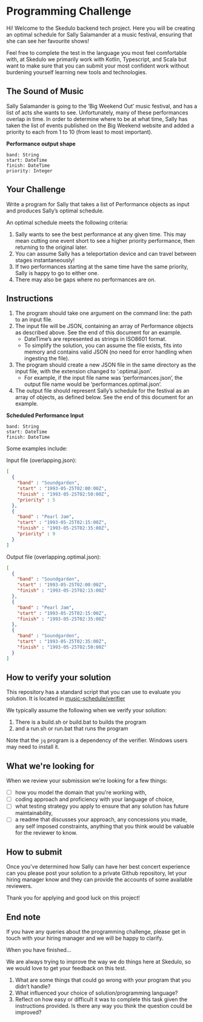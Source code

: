 # Programming Challenge 

Hi! Welcome to the Skedulo backend tech project. Here you will be creating an optimal schedule for Sally Salamander at a music festival, ensuring that she can see her favourite shows!

Feel free to complete the test in the language you most feel comfortable with, at Skedulo we primarily work with Kotlin, Typescript, and Scala but want to make sure that you can submit your most confident work without burdening yourself learning new tools and technologies.

## The Sound of Music 
Sally Salamander is going to the ‘Big Weekend Out’ music festival, and has a list of acts she wants to see. 
Unfortunately, many of these performances overlap in time. In order to determine where to be at what time, Sally has taken the list of events published on the Big Weekend website and added a priority to each from 1 to 10 (from least to most important). 

**Performance output shape**

```
band: String 
start: DateTime 
finish: DateTime 
priority: Integer 
```

## Your Challenge 

Write a program for Sally that takes a list of Performance objects as input and produces Sally’s optimal schedule. 

An optimal schedule meets the following criteria: 
1. Sally wants to see the best performance at any given time. This may mean cutting one event short to see a higher priority performance, then returning to the original later. 
2. You can assume Sally has a teleportation device and can travel between stages instantaneously! 
3. If two performances starting at the same time have the same priority, Sally is happy to go to either one. 
4. There may also be gaps where no performances are on. 

## Instructions 
1. The program should take one argument on the command line: the path to an input file. 
2. The input file will be JSON, containing an array of Performance objects as described above. See the end of this document for an example. 
    * DateTime’s are represented as strings in ISO8601 format. 
    * To simplify the solution, you can assume the file exists, fits into memory and contains valid JSON (no need for error handling when ingesting the file). 
3. The program should create a new JSON file in the same directory as the input file, with the extension changed to ‘.optimal.json’. 
    * For example, if the input file name was ‘performances.json’, the output file name would be ‘performances.optimal.json’. 
4. The output file should represent Sally’s schedule for the festival as an array of objects, as defined below. See the end of this document for an example.

**Scheduled Performance Input**

```
band: String 
start: DateTime 
finish: DateTime 
```

Some examples include:

Input file (overlapping.json): 
```json
[ 
  { 
    "band" : "Soundgarden", 
    "start" : "1993-05-25T02:00:00Z", 
    "finish" : "1993-05-25T02:50:00Z", 
    "priority" : 5 
  }, 
  { 
    "band" : "Pearl Jam", 
    "start" : "1993-05-25T02:15:00Z", 
    "finish" : "1993-05-25T02:35:00Z", 
    "priority" : 9 
  } 
] 
```

Output file (overlapping.optimal.json): 
```json
[ 
  { 
    "band" : "Soundgarden", 
    "start" : "1993-05-25T02:00:00Z", 
    "finish" : "1993-05-25T02:15:00Z" 
  }, 
  { 
    "band" : "Pearl Jam", 
    "start" : "1993-05-25T02:15:00Z", 
    "finish" : "1993-05-25T02:35:00Z" 
  }, 
  { 
    "band" : "Soundgarden", 
    "start" : "1993-05-25T02:35:00Z", 
    "finish" : "1993-05-25T02:50:00Z" 
  } 
] 
```

## How to verify your solution

This repository has a standard script that you can use to evaluate you solution. It is located in [music-schedule/verifier](music-schedule/verifier)

We typically assume the following when we verify your solution:
1. There is a build.sh or build.bat to builds the program
2. and a run.sh or run.bat that runs the program

Note that the `jq` program is a dependency of the verifier. Windows users may need to install it.

## What we're looking for

When we review your submission we're looking for a few things:
- [ ] how you model the domain that you're working with,
- [ ] coding approach and proficiency with your language of choice,
- [ ] what testing strategy you apply to ensure that any solution has future maintainability,
- [ ] a readme that discusses your approach, any concessions you made, any self imposed constraints, anything that you think would be valuable for the reviewer to know.

## How to submit

Once you've determined how Sally can have her best concert experience can you please post your solution to a private Github repository, let your hiring manager know and they can provide the accounts of some available reviewers.

Thank you for applying and good luck on this project!

## End note

If you have any queries about the programming challenge, please get in touch with your hiring manager and we will be happy to clarify.

When you have finished… 

We are always trying to improve the way we do things here at Skedulo, so we would love to get your feedback on this test. 

1. What are some things that could go wrong with your program that you didn’t handle? 
2. What influenced your choice of solution/programming language? 
3. Reflect on how easy or difficult it was to complete this task given the instructions provided. Is there any way you think the question could be improved?

